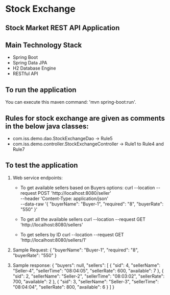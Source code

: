# Stock Exchange
## Stock Market REST API Application 

## Main Technology Stack
 * Spring Boot 
 * Spring Data JPA
 * H2 Database Engine
 * RESTful API


## To run the application
You can execute this maven command: 'mvn spring-boot:run'. 

## Rules for stock exchange are given as comments in the below java classes: 

* com.iss.demo.dao.StockExchangeDao -> Rule5
* com.iss.demo.controller.StockExchangeController -> Rule1 to Rule4 and Rule7

## To test the application

 1. Web service endpoints:
	* To get available sellers based on Buyers options:
		curl 
		--location
		--request POST 'http://localhost:8080/seller' \
		--header 'Content-Type: application/json' \
		--data-raw '{
						"buyerName": "Buyer-1",
						"required": "8",
						"buyerRate": "550"
					}'
	
	* To get all the available sellers
		curl --location --request GET 'http://localhost:8080/sellers'
	
	* To get sellers by ID
		curl --location --request GET 'http://localhost:8080/sellers/1'
	
	
 2. Sample Request:
	{
		"buyerName": "Buyer-1",
		"required": "8",
		"buyerRate": "550"
	}
 3. Sample response:
	{
    "buyers": null,
    "sellers": [
					{
						"sid": 4,
						"sellerName": "Seller-4",
						"sellerTime": "08:04:05",
						"sellerRate": 600,
						"available": 7
					},
					{
						"sid": 2,
						"sellerName": "Seller-2",
						"sellerTime": "08:03:02",
						"sellerRate": 700,
						"available": 2
					},
					{
						"sid": 3,
						"sellerName": "Seller-3",
						"sellerTime": "08:04:04",
						"sellerRate": 800,
						"available": 6
					}
				]
	}
	
